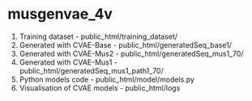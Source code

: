# musgenvae_4v

1. Training dataset - public_html/training_dataset/
2. Generated with CVAE-Base - public_html/generatedSeq_base1/
3. Generated with CVAE-Mus2 - public_html/generatedSeq_mus1_70/
4. Generated with CVAE-Mus1 - public_html/generatedSeq_mus1_path1_70/
4. Python models code - public_html/model/models.py
5. Visualisation of CVAE models - public_html/logs
